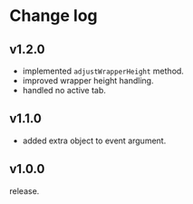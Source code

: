 # Change log

## v1.2.0

* implemented `adjustWrapperHeight` method.
* improved wrapper height handling.
* handled no active tab.

## v1.1.0

* added extra object to event argument.

## v1.0.0

release.
